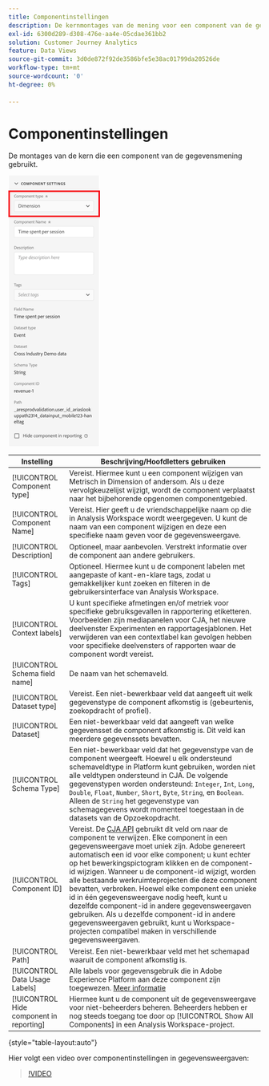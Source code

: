 ```yaml
---
title: Componentinstellingen
description: De kernmontages van de mening voor een component van de gegevensmening.
exl-id: 6300d289-d308-476e-aa4e-05cdae361bb2
solution: Customer Journey Analytics
feature: Data Views
source-git-commit: 3d0de872f92de3586bfe5e38ac01799da20526de
workflow-type: tm+mt
source-wordcount: '0'
ht-degree: 0%

---
```


# Componentinstellingen

De montages van de kern die een component van de gegevensmening gebruikt.

![Componentinstellingen](../assets/component-settings.png)

| Instelling | Beschrijving/Hoofdletters gebruiken |
| --- | --- |
| [!UICONTROL Component type] | Vereist. Hiermee kunt u een component wijzigen van Metrisch in Dimension of andersom. Als u deze vervolgkeuzelijst wijzigt, wordt de component verplaatst naar het bijbehorende opgenomen componentgebied. |
| [!UICONTROL Component Name] | Vereist. Hier geeft u de vriendschappelijke naam op die in Analysis Workspace wordt weergegeven. U kunt de naam van een component wijzigen en deze een specifieke naam geven voor de gegevensweergave. |
| [!UICONTROL Description] | Optioneel, maar aanbevolen. Verstrekt informatie over de component aan andere gebruikers. |
| [!UICONTROL Tags] | Optioneel. Hiermee kunt u de component labelen met aangepaste of kant-en-klare tags, zodat u gemakkelijker kunt zoeken en filteren in de gebruikersinterface van Analysis Workspace. |
| [!UICONTROL Context labels] | U kunt specifieke afmetingen en/of metriek voor specifieke gebruiksgevallen in rapportering etiketteren. Voorbeelden zijn mediapanelen voor CJA, het nieuwe deelvenster Experimenten en rapportagesjablonen. Het verwijderen van een contextlabel kan gevolgen hebben voor specifieke deelvensters of rapporten waar de component wordt vereist. |
| [!UICONTROL Schema field name] | De naam van het schemaveld. |
| [!UICONTROL Dataset type] | Vereist. Een niet-bewerkbaar veld dat aangeeft uit welk gegevenstype de component afkomstig is (gebeurtenis, zoekopdracht of profiel). |
| [!UICONTROL Dataset] | Een niet-bewerkbaar veld dat aangeeft van welke gegevensset de component afkomstig is. Dit veld kan meerdere gegevenssets bevatten. |
| [!UICONTROL Schema Type] | Een niet-bewerkbaar veld dat het gegevenstype van de component weergeeft.  Hoewel u elk ondersteund schemaveldtype in Platform kunt gebruiken, worden niet alle veldtypen ondersteund in CJA. De volgende gegevenstypen worden ondersteund: `Integer`, `Int`, `Long`, `Double`, `Float`, `Number`, `Short`, `Byte`, `String`, en `Boolean`. Alleen de `String` het gegevenstype van schemagegevens wordt momenteel toegestaan in de datasets van de Opzoekopdracht. |
| [!UICONTROL Component ID] | Vereist. De [CJA API](https://adobe.io/cja-apis/docs) gebruikt dit veld om naar de component te verwijzen. Elke component in een gegevensweergave moet uniek zijn. Adobe genereert automatisch een id voor elke component; u kunt echter op het bewerkingspictogram klikken en de component-id wijzigen. Wanneer u de component-id wijzigt, worden alle bestaande werkruimteprojecten die deze component bevatten, verbroken. Hoewel elke component een unieke id in één gegevensweergave nodig heeft, kunt u dezelfde component-id in andere gegevensweergaven gebruiken. Als u dezelfde component-id in andere gegevensweergaven gebruikt, kunt u Workspace-projecten compatibel maken in verschillende gegevensweergaven. |
| [!UICONTROL Path] | Vereist. Een niet-bewerkbaar veld met het schemapad waaruit de component afkomstig is. |
| [!UICONTROL Data Usage Labels] | Alle labels voor gegevensgebruik die in Adobe Experience Platform aan deze component zijn toegewezen. [Meer informatie](/help/data-views/data-governance.md) |
| [!UICONTROL Hide component in reporting] | Hiermee kunt u de component uit de gegevensweergave voor niet-beheerders beheren. Beheerders hebben er nog steeds toegang toe door op [!UICONTROL Show All Components] in een Analysis Workspace-project. |

{style=&quot;table-layout:auto&quot;}

Hier volgt een video over componentinstellingen in gegevensweergaven:

>[!VIDEO](https://video.tv.adobe.com/v/333112/?quality=12)
